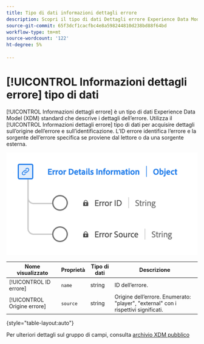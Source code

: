 ```yaml
---
title: Tipo di dati informazioni dettagli errore
description: Scopri il tipo di dati Dettagli errore Experience Data Model (XDM).
source-git-commit: 65f3dcf1cacfbc4e8a598244810d238bd88f64bd
workflow-type: tm+mt
source-wordcount: '122'
ht-degree: 5%

---
```


# [!UICONTROL Informazioni dettagli errore] tipo di dati

[!UICONTROL Informazioni dettagli errore] è un tipo di dati Experience Data Model (XDM) standard che descrive i dettagli dell’errore. Utilizza il [!UICONTROL Informazioni dettagli errore] tipo di dati per acquisire dettagli sull’origine dell’errore e sull’identificazione. L’ID errore identifica l’errore e la sorgente dell’errore specifica se proviene dal lettore o da una sorgente esterna.

![Diagramma del tipo di dati Informazioni dettagli errore.](../images/data-types/error-details-information.png)

| Nome visualizzato | Proprietà | Tipo di dati | Descrizione |
|----------------|----------------|-----------|----------------------------------------------|
| [!UICONTROL ID errore] | `name` | string | ID dell’errore. |
| [!UICONTROL Origine errore] | `source` | string | Origine dell’errore. Enumerato: &quot;player&quot;, &quot;external&quot; con i rispettivi significati. |

{style="table-layout:auto"}

Per ulteriori dettagli sul gruppo di campi, consulta [archivio XDM pubblico](https://github.com/adobe/xdm/blob/master/components/datatypes/errordetails.schema.json)
